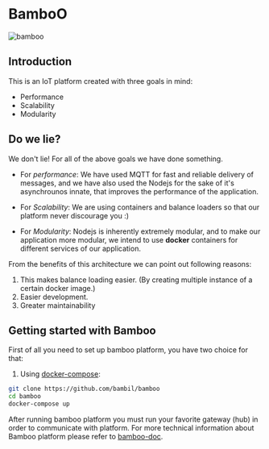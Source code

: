 # BamboO

![bamboo](https://img.shields.io/badge/bambil-bamboo-orange.svg?style=flat-square)

## Introduction

This is an IoT platform created with three goals in mind:

* Performance
* Scalability
* Modularity

## Do we lie?

We don't lie! For all of the above goals we have done something.

* For *performance*:
We have used MQTT for fast and reliable delivery of messages, and we have
also used the Nodejs for the sake of it's asynchrounos innate, that improves
the performance of the application.

* For *Scalability*:
We are using containers and balance loaders so that our platform never discourage you :)

* For *Modularity*:
Nodejs is inherently extremely modular, and to make our application more
modular, we intend to use **docker** containers for different services of our
application.

From the benefits of this architecture we can point out following reasons:

1. This makes balance loading easier. (By creating multiple instance of a certain
docker image.)
2. Easier development.
3. Greater maintainability

## Getting started with Bamboo

First of all you need to set up bamboo platform, you have two choice for that:

1. Using [docker-compose](https://docs.docker.com/compose/):

```sh
git clone https://github.com/bambil/bamboo
cd bamboo
docker-compose up
```

After running bamboo platform you must run your favorite gateway (hub) in order to communicate with platform.
For more technical information about Bamboo platform please refer to [bamboo-doc](https://bambil.github.io/bamboo-doc/).
